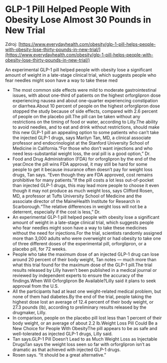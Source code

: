 # GLP-1 Pill Helped People With Obesity Lose Almost 30 Pounds in New Trial

Zdroj: [https://www.everydayhealth.com/obesity/glp-1-pill-helps-people-with-obesity-lose-thirty-pounds-in-new-trial/](https://www.everydayhealth.com/obesity/glp-1-pill-helps-people-with-obesity-lose-thirty-pounds-in-new-trial/)

An experimental GLP-1 pill helped people with obesity lose a significant amount of weight in a late-stage clinical trial, which suggests people who fear needles might soon have a way to take these med

- The most common side effects were mild to moderate gastrointestinal issues, with about one-third of patients on the highest orforglipron dose experiencing nausea and about one-quarter experiencing constipation or diarrhea.About 10 percent of people on the highest orforglipron dose stopped the study because of side effects, compared with 2.6 percent of people on the placebo pill.The pill can be taken without any restrictions on the timing of food or water, according to Lilly.The ability to avoid needles, and to eat and drink without restrictions, should make this new GLP-1 pill an appealing option to some patients who can’t take the injected GLP-1 drugs, says Marilyn Tan, MD, a clinical associate professor and endocrinologist at the Stanford University School of Medicine in California.“For those who don’t want injections and who need less-substantial weight loss, the oral pill is a good option,” Dr.
- Food and Drug Administration (FDA) for orforglipron by the end of the year.Once the pill wins FDA approval, it may still be hard for some people to get it because insurance often doesn’t pay for weight loss drugs, Tan says. “Even though they are FDA approved, cost remains prohibitive for many patients.”If the pill costs a lot less out-of-pocket than injected GLP-1 drugs, this may lead more people to choose it even though it may not produce as much weight loss, says Clifford Rosen, MD, a professor at Tufts University School of Medicine and the associate director of the MaineHealth Institute for Research in Scarborough.“The relative differences in weight loss will not be a deterrent, especially if the cost is less,” Dr.
- An experimental GLP-1 pill helped people with obesity lose a significant amount of weight in a late-stage clinical trial, which suggests people who fear needles might soon have a way to take these medicines without the need for injections.For the trial, scientists randomly assigned more than 3,000 adults who were overweight or had obesity to take one of three different doses of the experimental pill, orforglipron, or a placebo pill, for 72 weeks.
- People who take the maximum dose of an injected GLP-1 drug can lose around 20 percent of their body weight, Tan notes — much more than what this trial found for the maximum dose of the GLP-1 pill.The trial results released by Lilly haven’t been published in a medical journal or reviewed by independent experts to ensure the accuracy of the findings.When Will Orforglipron Be Available?Lilly said it plans to seek approval from the U.S.
- All the participants had at least one weight-related medical problem, but none of them had diabetes.By the end of the trial, people taking the highest dose lost an average of 12.4 percent of their body weight, or 27.3 pounds (lb), according to preliminary results released by the drugmaker, Lilly.
- In comparison, people on the placebo pill lost less than 1 percent of their body weight, or an average of about 2.2 lb.Weight Loss Pill Could Be a New Choice for People With ObesityThe pill appears to be as safe and well-tolerated as injected GLP-1 drugs, Lilly said.
- Tan says.GLP-1 Pill Doesn’t Lead to as Much Weight Loss as Injectable DrugsTan says the weight loss seen so far with orforglipron isn’t as dramatic as that achieved with injected GLP-1 drugs.
- Rosen says. “It should be a great alternative.”
